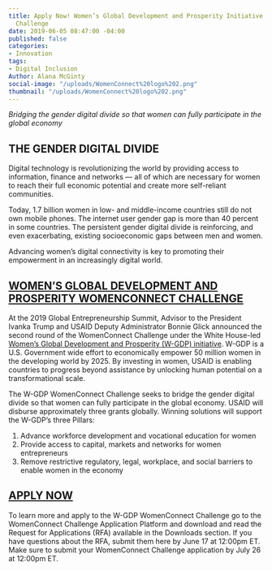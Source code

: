 ```yaml
---
title: Apply Now! Women’s Global Development and Prosperity Initiative WomenConnect
  Challenge
date: 2019-06-05 08:47:00 -04:00
published: false
categories:
- Innovation
tags:
- Digital Inclusion
Author: Alana McGinty
social-image: "/uploads/WomenConnect%20logo%202.png"
thumbnail: "/uploads/WomenConnect%20logo%202.png"
---
```


*Bridging the gender digital divide so that women can fully participate in the global economy*

## THE GENDER DIGITAL DIVIDE

Digital technology is revolutionizing the world by providing access to information, finance and networks — all of which are necessary for women to reach their full economic potential and create more self-reliant communities.

Today, 1.7 billion women in low- and middle-income countries still do not own mobile phones. The internet user gender gap is more than 40 percent in some countries. The persistent gender digital divide is reinforcing, and even exacerbating, existing socioeconomic gaps between men and women.

Advancing women’s digital connectivity is key to promoting their empowerment in an increasingly digital world. 
 
## [WOMEN’S GLOBAL DEVELOPMENT AND PROSPERITY WOMENCONNECT CHALLENGE](https://www.womenconnectchallenge.org/)

At the 2019 Global Entrepreneurship Summit, Advisor to the President Ivanka Trump and USAID Deputy Administrator Bonnie Glick announced the second round of the WomenConnect Challenge under the White House-led [Women’s Global Development and Prosperity (W-GDP) initiative](https://www.whitehouse.gov/wgdp/). W-GDP is a U.S. Government wide effort to economically empower 50 million women in the developing world by 2025. By investing in women, USAID is enabling countries to progress beyond assistance by unlocking human potential on a transformational scale. 
 
The W-GDP WomenConnect Challenge seeks to bridge the gender digital divide so that women can fully participate in the global economy. USAID will disburse approximately three grants globally. Winning solutions will support the W-GDP’s three Pillars:
1. Advance workforce development and vocational education for women
2. Provide access to capital, markets and networks for women entrepreneurs 
3. Remove restrictive regulatory, legal, workplace, and social barriers to enable women in the economy  

## [APPLY NOW](https://app.reviewr.com/s1/site/WomenConnectChallenge19)

To learn more and apply to the W-GDP WomenConnect Challenge go to the  WomenConnect Challenge Application Platform and download and read the Request for Applications (RFA) available in the Downloads section.
If you have questions about the RFA, submit them here by June 17 at 12:00pm ET. Make sure to submit your WomenConnect Challenge application by July 26 at 12:00pm ET.
